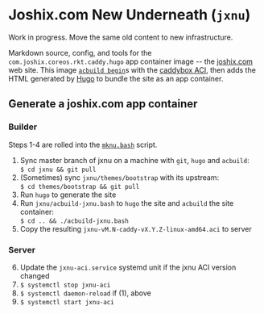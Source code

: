 # Joshix.com New Underneath (`jxnu`)

Work in progress. Move the same old content to new infrastructure.

Markdown source, config, and tools for the
`com.joshix.coreos.rkt.caddy.hugo` app container image -- the
[joshix.com][jx] web site. This image [`acbuild begin`][acbuild-begin]s
with the [caddybox ACI][caddybox-acbuild], then adds the HTML generated
by [Hugo][hugo] to bundle the site as an app container.

##  Generate a joshix.com app container

### Builder

Steps 1-4 are rolled into the [`mknu.bash`][mknu-script] script.

1. Sync master branch of jxnu on a machine with `git`, `hugo` and `acbuild`:  
`$ cd jxnu && git pull`
2. (Sometimes) sync `jxnu/themes/bootstrap` with its upstream:  
`$ cd themes/bootstrap && git pull`
3. Run `hugo` to generate the site
4. Run `jxnu/acbuild-jxnu.bash` to `hugo` the site and `acbuild` the site container:  
`$ cd .. && ./acbuild-jxnu.bash`
5. Copy the resulting `jxnu-vM.N-caddy-vX.Y.Z-linux-amd64.aci` to server

### Server

6. Update the `jxnu-aci.service` systemd unit if the jxnu ACI version changed
7. `$ systemctl stop jxnu-aci`
8. `$ systemctl daemon-reload` if (1), above
9. `$ systemctl start jxnu-aci`


[acbuild-begin]: https://github.com/appc/acbuild/blob/master/Documentation/subcommands/begin.md
[caddybox-acbuild]: https://github.com/joshix/caddybox/tree/acbuild
[hugo]: https://gohugo.io/
[mknu-script]: mknu.bash
[jx]: https://joshix.com/
